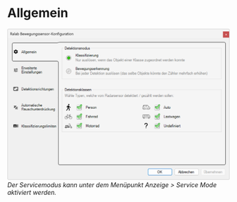 # Allgemein
![Allgemein](allgemein.png)  
*Der Servicemodus kann unter dem Menüpunkt Anzeige > Service Mode aktiviert werden.* 
